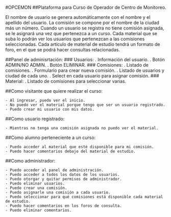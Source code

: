 #OPCEMON
##Plataforma para Curso de Operador de Centro de Monitoreo.

El nombre de usuario se genera automáticamente con el nombre y el apellido del usuario.
La comisión se compone por el nombre de la ciudad más un número.
Cuando un usuario se registra no tiene comisión asignada, se le asignará una vez que pertenezca a un curso.
Cada material que se suba lo podrán ver los usuarios que pertenezcan a las comisiones seleccionadas.
Cada artículo de material de estudio tendrá un formato de foro, en el que se podrá hacer consultas relacionadas.


##Panel de adminisrtación:
    ### Usuarios: 
        . Información del usuario.
        . Botón ADMIN/NO ADMIN.
        . Botón ELIMINAR.
    ### Comisiones:
        . Listado de comisiones.
        . Formulario para crear nueva comisión.
        . Listado de usuarios y ciudad de cada uno.
        . Select en cada usuario para asignar comisión.
    ### Material:
        . Listado de comisiones para seleccionar varias.

##Como visitante que quiere realizar el curso:

    - Al ingresar, puedo ver el inicio.
    - No puedo ver el material porque tengo que ser un usuario registrado.
    - Puedo crear mi usuario con mis datos.

##Como usuario registrado:

    - Mientras no tenga una comisión asignada no puedo ver el material.

##Como alumno perteneciente a un curso:

    - Puedo acceder al material que esté disponible para mi comisión.
    - Puedo hacer comentarios debajo del material de estudio.

##Como administrador:

    - Puedo acceder al panel de administración.
    - Puedo acceder a todos los datos de los usuarios.
    - Puedo otorgar y quitar permisos de administrador.
    - Puedo eliminar usuarios.
    - Puedo crear una comisión.
    - Puedo asignarle una comisión a cada usuario.
    - Puedo seleccionar para qué comisiones está disponible cada material de estudio.
    - Puedo hacer comentarios en los foros de consulta.
    - Puedo eliminar comentarios.